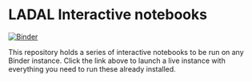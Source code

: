 # LADAL Interactive notebooks

[![Binder](https://mybinder.org/badge_logo.svg)](https://mybinder.org/v2/gh/SLCLADAL/interactive-notebooks/main)

This repository holds a series of interactive notebooks to be run on any Binder instance. Click the link above to launch a live instance with everything you need to run these already installed.
